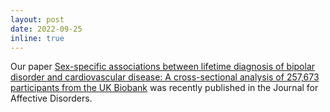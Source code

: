 ```yaml
---
layout: post
date: 2022-09-25
inline: true
---
```


Our paper <a href='https://doi.org/10.1016/j.jad.2022.09.048'>Sex-specific associations between lifetime diagnosis of bipolar disorder and cardiovascular disease: A cross-sectional analysis of 257,673 participants from the UK Biobank</a> was recently published in the Journal for Affective Disorders.